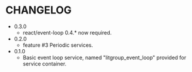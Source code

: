 CHANGELOG
=========
* 0.3.0
    * react/event-loop 0.4.* now required.
* 0.2.0
    * feature #3 Periodic services.
* 0.1.0
    * Basic event loop service, named "litgroup_event_loop" provided for service container.